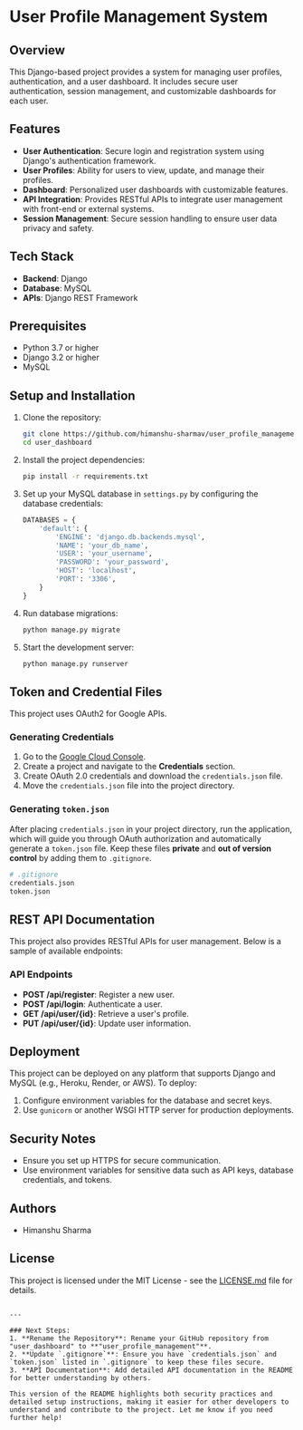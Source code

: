 # User Profile Management System

## Overview
This Django-based project provides a system for managing user profiles, authentication, and a user dashboard. It includes secure user authentication, session management, and customizable dashboards for each user.

## Features
- **User Authentication**: Secure login and registration system using Django's authentication framework.
- **User Profiles**: Ability for users to view, update, and manage their profiles.
- **Dashboard**: Personalized user dashboards with customizable features.
- **API Integration**: Provides RESTful APIs to integrate user management with front-end or external systems.
- **Session Management**: Secure session handling to ensure user data privacy and safety.
  
## Tech Stack
- **Backend**: Django
- **Database**: MySQL
- **APIs**: Django REST Framework

## Prerequisites
- Python 3.7 or higher
- Django 3.2 or higher
- MySQL

## Setup and Installation
1. Clone the repository:
   ```bash
   git clone https://github.com/himanshu-sharmav/user_profile_management.git
   cd user_dashboard
   ```

2. Install the project dependencies:
   ```bash
   pip install -r requirements.txt
   ```

3. Set up your MySQL database in `settings.py` by configuring the database credentials:
   ```python
   DATABASES = {
       'default': {
           'ENGINE': 'django.db.backends.mysql',
           'NAME': 'your_db_name',
           'USER': 'your_username',
           'PASSWORD': 'your_password',
           'HOST': 'localhost',
           'PORT': '3306',
       }
   }
   ```

4. Run database migrations:
   ```bash
   python manage.py migrate
   ```

5. Start the development server:
   ```bash
   python manage.py runserver
   ```

## Token and Credential Files
This project uses OAuth2 for Google APIs.

### Generating Credentials
1. Go to the [Google Cloud Console](https://console.cloud.google.com/).
2. Create a project and navigate to the **Credentials** section.
3. Create OAuth 2.0 credentials and download the `credentials.json` file.
4. Move the `credentials.json` file into the project directory.

### Generating `token.json`
After placing `credentials.json` in your project directory, run the application, which will guide you through OAuth authorization and automatically generate a `token.json` file. Keep these files **private** and **out of version control** by adding them to `.gitignore`.

```bash
# .gitignore
credentials.json
token.json
```

## REST API Documentation
This project also provides RESTful APIs for user management. Below is a sample of available endpoints:

### API Endpoints
- **POST /api/register**: Register a new user.
- **POST /api/login**: Authenticate a user.
- **GET /api/user/{id}**: Retrieve a user's profile.
- **PUT /api/user/{id}**: Update user information.

## Deployment
This project can be deployed on any platform that supports Django and MySQL (e.g., Heroku, Render, or AWS). To deploy:
1. Configure environment variables for the database and secret keys.
2. Use `gunicorn` or another WSGI HTTP server for production deployments.

## Security Notes
- Ensure you set up HTTPS for secure communication.
- Use environment variables for sensitive data such as API keys, database credentials, and tokens.

## Authors
- Himanshu Sharma

## License
This project is licensed under the MIT License - see the [LICENSE.md](LICENSE.md) file for details.
```

---

### Next Steps:
1. **Rename the Repository**: Rename your GitHub repository from "user_dashboard" to **"user_profile_management"**.
2. **Update `.gitignore`**: Ensure you have `credentials.json` and `token.json` listed in `.gitignore` to keep these files secure.
3. **API Documentation**: Add detailed API documentation in the README for better understanding by others.

This version of the README highlights both security practices and detailed setup instructions, making it easier for other developers to understand and contribute to the project. Let me know if you need further help!
